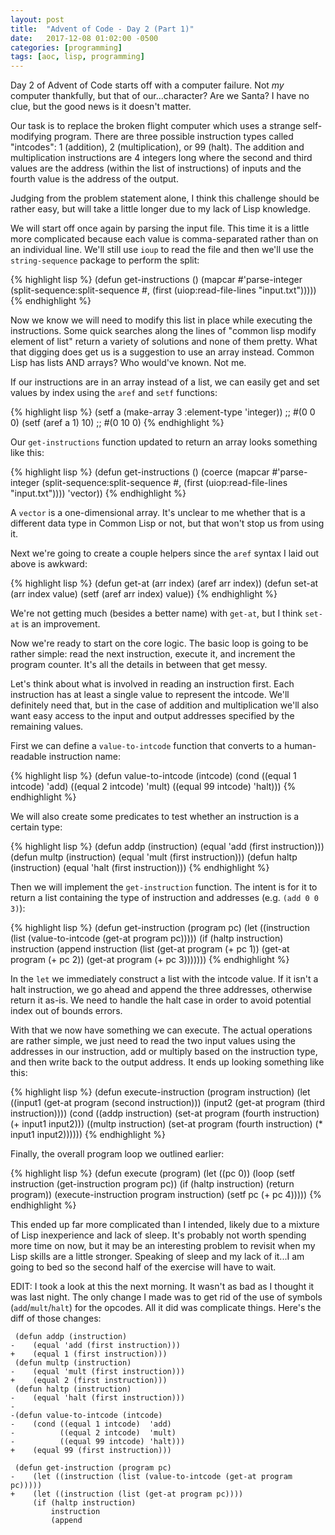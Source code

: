```yaml
---
layout: post
title:  "Advent of Code - Day 2 (Part 1)"
date:   2017-12-08 01:02:00 -0500
categories: [programming]
tags: [aoc, lisp, programming]
---
```


Day 2 of Advent of Code starts off with a computer failure. Not *my* computer thankfully, but that of our...character? Are we Santa? I have no clue, but the good news is it doesn't matter. 

Our task is to replace the broken flight computer which uses a strange self-modifying program. There are three possible instruction types called "intcodes": 1 (addition), 2 (multiplication), or 99 (halt). The addition and multiplication instructions are 4 integers long where the second and third values are the address (within the list of instructions) of inputs and the fourth value is the address of the output.

Judging from the problem statement alone, I think this challenge should be rather easy, but will take a little longer due to my lack of Lisp knowledge.

We will start off once again by parsing the input file. This time it is a little more complicated because each value is comma-separated rather than on an individual line. We'll still use `ioup` to read the file and then we'll use the `string-sequence` package to perform the split:

{% highlight lisp %}
(defun get-instructions ()
    (mapcar 
        #'parse-integer 
        (split-sequence:split-sequence #\,
            (first (uiop:read-file-lines "input.txt")))))
{% endhighlight %}

Now we know we will need to modify this list in place while executing the instructions. Some quick searches along the lines of "common lisp modify element of list" return a variety of solutions and none of them pretty. What that digging does get us is a suggestion to use an array instead. Common Lisp has lists AND arrays? Who would've known. Not me.

If our instructions are in an array instead of a list, we can easily get and set values by index using the `aref` and `setf` functions:

{% highlight lisp %}
(setf a (make-array 3 :element-type 'integer))
;; #(0 0 0)
(setf (aref a 1) 10)
;; #(0 10 0)
{% endhighlight %}

Our `get-instructions` function updated to return an array looks something like this:

{% highlight lisp %}
(defun get-instructions ()
    (coerce
        (mapcar 
            #'parse-integer 
            (split-sequence:split-sequence #\,
                (first (uiop:read-file-lines "input.txt"))))
        'vector))
{% endhighlight %}

A `vector` is a one-dimensional array. It's unclear to me whether that is a different data type in Common Lisp or not, but that won't stop us from using it.

Next we're going to create a couple helpers since the `aref` syntax I laid out above is awkward:

{% highlight lisp %}
(defun get-at (arr index)
    (aref arr index))
(defun set-at (arr index value)
    (setf (aref arr index) value))
{% endhighlight %}

We're not getting much (besides a better name) with `get-at`, but I think `set-at` is an improvement.

Now we're ready to start on the core logic. The basic loop is going to be rather simple: read the next instruction, execute it, and increment the program counter. It's all the details in between that get messy.

Let's think about what is involved in reading an instruction first. Each instruction has at least a single value to represent the intcode. We'll definitely need that, but in the case of addition and multiplication we'll also want easy access to the input and output addresses specified by the remaining values.

First we can define a `value-to-intcode` function that converts to a human-readable instruction name:

{% highlight lisp %}
(defun value-to-intcode (intcode)
    (cond ((equal 1 intcode)  'add)
          ((equal 2 intcode)  'mult)
          ((equal 99 intcode) 'halt)))
{% endhighlight %}

We will also create some predicates to test whether an instruction is a certain type:

{% highlight lisp %}
(defun addp (instruction)
    (equal 'add (first instruction)))
(defun multp (instruction)
    (equal 'mult (first instruction)))
(defun haltp (instruction)
    (equal 'halt (first instruction)))
{% endhighlight %}

Then we will implement the `get-instruction` function. The intent is for it to return a list containing the type of instruction and addresses (e.g. `(add 0 0 3)`):

{% highlight lisp %}
(defun get-instruction (program pc)
    (let ((instruction (list (value-to-intcode (get-at program pc)))))
    (if (haltp instruction) 
        instruction
        (append 
            instruction
            (list
                (get-at program (+ pc 1))
                (get-at program (+ pc 2))
                (get-at program (+ pc 3)))))))
{% endhighlight %}

In the `let` we immediately construct a list with the intcode value. If it isn't a halt instruction, we go ahead and append the three addresses, otherwise return it as-is. We need to handle the halt case in order to avoid potential index out of bounds errors.

With that we now have something we can execute. The actual operations are rather simple, we just need to read the two input values using the addresses in our instruction, add or multiply based on the instruction type, and then write back to the output address. It ends up looking something like this:

{% highlight lisp %}
(defun execute-instruction (program instruction)
    (let
        ((input1 (get-at program (second instruction)))
         (input2 (get-at program (third instruction))))
            (cond ((addp  instruction)
                    (set-at program (fourth instruction) (+ input1 input2)))
                  ((multp instruction)
                    (set-at program (fourth instruction) (* input1 input2))))))
{% endhighlight %}

Finally, the overall program loop we outlined earlier:

{% highlight lisp %}
(defun execute (program)
    (let ((pc 0))
        (loop
            (setf instruction (get-instruction program pc))
            (if (haltp instruction) (return program))
            (execute-instruction program instruction)
            (setf pc (+ pc 4)))))
{% endhighlight %}

This ended up far more complicated than I intended, likely due to a mixture of Lisp inexperience and lack of sleep. It's probably not worth spending more time on now, but it may be an interesting problem to revisit when my Lisp skills are a little stronger. Speaking of sleep and my lack of it...I am going to bed so the second half of the exercise will have to wait.

EDIT: I took a look at this the next morning. It wasn't as bad as I thought it was last night. The only change I made was to get rid of the use of symbols (`add`/`mult`/`halt`) for the opcodes. All it did was complicate things. Here's the diff of those changes:

```
 (defun addp (instruction)
-    (equal 'add (first instruction)))
+    (equal 1 (first instruction)))
 (defun multp (instruction)
-    (equal 'mult (first instruction)))
+    (equal 2 (first instruction)))
 (defun haltp (instruction)
-    (equal 'halt (first instruction)))
-
-(defun value-to-intcode (intcode)
-    (cond ((equal 1 intcode)  'add)
-          ((equal 2 intcode)  'mult)
-          ((equal 99 intcode) 'halt)))
+    (equal 99 (first instruction)))
 
 (defun get-instruction (program pc)
-    (let ((instruction (list (value-to-intcode (get-at program pc)))))
+    (let ((instruction (list (get-at program pc))))
     (if (haltp instruction) 
         instruction
         (append 
```